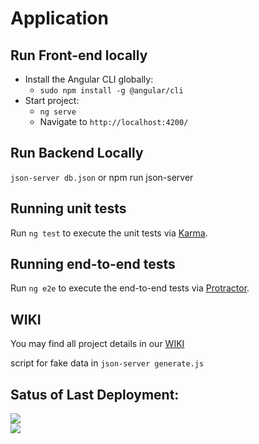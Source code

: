 # Application

## Run Front-end locally

- Install the Angular CLI globally:
  - `sudo npm install -g @angular/cli`
- Start project:
  - `ng serve`
  - Navigate to `http://localhost:4200/`

## Run Backend Locally

`json-server db.json`
or
npm run json-server

## Running unit tests

Run `ng test` to execute the unit tests via [Karma](https://karma-runner.github.io).

## Running end-to-end tests

Run `ng e2e` to execute the end-to-end tests via [Protractor](http://www.protractortest.org/).

## WIKI

You may find all project details in our [WIKI](https://github.com/danj92/application/wiki)

script for fake data in `json-server generate.js`

## Satus of Last Deployment:<br>

<img src="https://github.com/adv4000/application/workflows/Frontend_CI/badge.svg?branch-master"><br>
<img src="https://img.shields.io/appveyor/build/danj92/application"><br>
